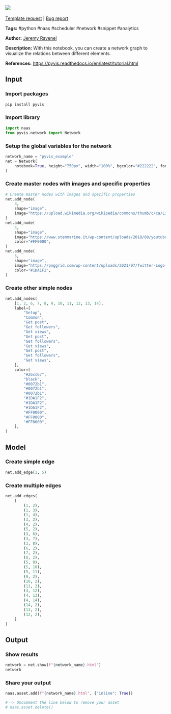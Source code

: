 <a href="https://app.naas.ai/user-redirect/naas/downloader?url=https://raw.githubusercontent.com/jupyter-naas/awesome-notebooks/master/Pyvis/Pyvis_Create_a_network_visualization.ipynb" target="_parent"><img src="https://naasai-public.s3.eu-west-3.amazonaws.com/open_in_naas.svg"/></a><br><br><a href="https://github.com/jupyter-naas/awesome-notebooks/issues/new?assignees=&labels=&template=template-request.md&title=Tool+-+Action+of+the+notebook+">Template request</a> | <a href="https://github.com/jupyter-naas/awesome-notebooks/issues/new?assignees=&labels=bug&template=bug_report.md&title=Pyvis+-+Create+a+network+visualization:+Error+short+description">Bug report</a>

**Tags:** #python #naas #scheduler #network #snippet #analytics

**Author:** [Jeremy Ravenel](https://www.linkedin.com/in/jeremyravenel/)

**Description:** With this notebook, you can create a network graph to visualize the relations between different elements.

**References:** https://pyvis.readthedocs.io/en/latest/tutorial.html

## Input

### Import packages


```python
pip install pyvis
```

### Import library


```python
import naas
from pyvis.network import Network
```

### Setup the global variables for the network


```python
network_name = "pyvis_example"
net = Network(
    notebook=True, height="750px", width="100%", bgcolor="#222222", font_color="white"
)
```

### Create master nodes with images and specific properties


```python
# Create master nodes with images and specific properties
net.add_node(
    3,
    shape="image",
    image="https://upload.wikimedia.org/wikipedia/commons/thumb/c/ca/LinkedIn_logo_initials.png/768px-LinkedIn_logo_initials.png",
)
net.add_node(
    4,
    shape="image",
    image="https://www.stemmarine.it/wp-content/uploads/2018/08/youtube-logo.png",
    color="#FF0000",
)
net.add_node(
    5,
    shape="image",
    image="https://pnggrid.com/wp-content/uploads/2021/07/Twitter-Logo-Square.png",
    color="#1DA1F2",
)
```

### Create other simple nodes


```python
net.add_nodes(
    [1, 2, 6, 7, 8, 9, 10, 11, 12, 13, 14],
    label=[
        "Setup",
        "Common",
        "Get post",
        "Get followers",
        "Get views",
        "Get post",
        "Get followers",
        "Get views",
        "Get post",
        "Get followers",
        "Get views",
    ],
    color=[
        "#26cc67",
        "black",
        "#0072b1",
        "#0072b1",
        "#0072b1",
        "#1DA1F2",
        "#1DA1F2",
        "#1DA1F2",
        "#FF0000",
        "#FF0000",
        "#FF0000",
    ],
)
```

## Model

### Create simple edge


```python
net.add_edge(1, 5)
```

### Create multiple edges


```python
net.add_edges(
    [
        (1, 2),
        (1, 3),
        (1, 4),
        (3, 2),
        (4, 2),
        (5, 2),
        (3, 6),
        (3, 7),
        (3, 8),
        (6, 2),
        (7, 2),
        (8, 2),
        (5, 9),
        (5, 10),
        (5, 11),
        (9, 2),
        (10, 2),
        (11, 2),
        (4, 12),
        (4, 13),
        (4, 14),
        (14, 2),
        (13, 2),
        (12, 2),
    ]
)
```

## Output

### Show results


```python
network = net.show(f"{network_name}.html")
network
```

### Share your output


```python
naas.asset.add(f"{network_name}.html", {"inline": True})

# -> Uncomment the line below to remove your asset
# naas.asset.delete()
```
